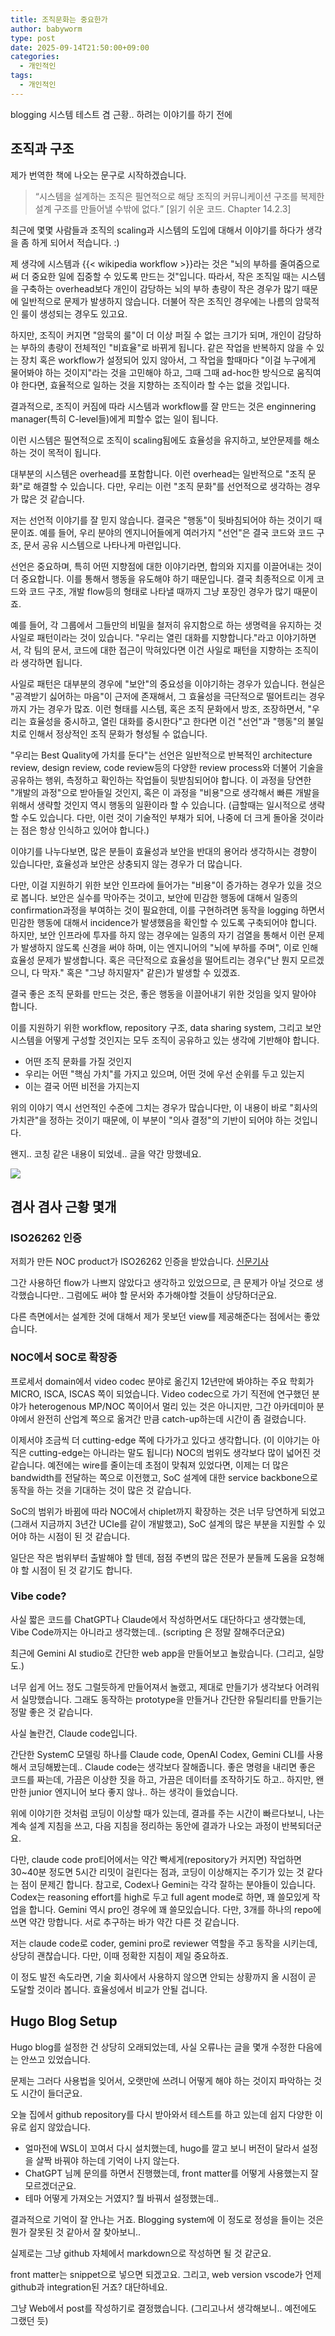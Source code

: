```yaml
---
title: 조직문화는 중요한가
author: babyworm
type: post
date: 2025-09-14T21:50:00+09:00
categories:
  - 개인적인
tags:
  - 개인적인
---
```

blogging 시스템 테스트 겸 근황.. 하려는 이야기를 하기 전에

## 조직과 구조
제가 번역한 책에 나오는 문구로 시작하겠습니다.

> “시스템을 설계하는 조직은 필연적으로 해당 조직의 커뮤니케이션 구조를 복제한 설계 구조를 만들어낼 수밖에 없다.” [읽기 쉬운 코드. Chapter 14.2.3]

최근에 몇몇 사람들과 조직의 scaling과 시스템의 도입에 대해서 이야기를 하다가 생각을 좀 하게 되어서 적습니다. :)

제 생각에 시스템과 {{< wikipedia workflow >}}라는 것은 "뇌의 부하를 줄여줌으로써 더 중요한 일에 집중할 수 있도록 만드는 것"입니다.
따라서, 작은 조직일 때는 시스템을 구축하는 overhead보다 개인이 감당하는 뇌의 부하 총량이 작은 경우가 많기 때문에 일반적으로 문제가 발생하지 않습니다. 더불어 작은 조직인 경우에는 나름의 암묵적인 룰이 생성되는 경우도 있고요.

하지만, 조직이 커지면 "암묵의 룰"이 더 이상 퍼질 수 없는 크기가 되며, 개인이 감당하는 부하의 총량이 전체적인 "비효율"로 바뀌게 됩니다.
같은 작업을 반복하지 않을 수 있는 장치 혹은 workflow가 설정되어 있지 않아서, 그 작업을 할때마다 "이걸 누구에게 물어봐야 하는 것이지"라는 것을 고민해야 하고, 그때 그때 ad-hoc한 방식으로 움직여야 한다면, 효율적으로 일하는 것을 지향하는 조직이라 할 수는 없을 것입니다.

결과적으로, 조직이 커짐에 따라 시스템과 workflow를 잘 만드는 것은 enginnering manager(특히 C-level들)에게 피할수 없는 일이 됩니다.

이런 시스템은 필연적으로 조직이 scaling됨에도 효율성을 유지하고, 보안문제를 해소하는 것이 목적이 됩니다.

대부분의 시스템은 overhead를 포함합니다. 이런 overhead는 일반적으로 "조직 문화"로 해결할 수 있습니다. 다만, 우리는 이런 "조직 문화"를 선언적으로 생각하는 경우가 많은 것 같습니다.

저는 선언적 이야기를 잘 믿지 않습니다. 결국은 "행동"이 뒷바침되어야 하는 것이기 때문이죠. 예를 들어, 우리 분야의 엔지니어들에게 여러가지 "선언"은 결국 코드와 코드 구조, 문서 공유 시스템으로 나타나게 마련입니다.

선언은 중요하며, 특히 어떤 지향점에 대한 이야기라면, 합의와 지지를 이끌어내는 것이 더 중요합니다. 이를 통해서 행동을 유도해야 하기 때문입니다.
결국 최종적으로 이게 코드와 코드 구조, 개발 flow등의 형태로 나타낼 때까지 그냥 포장인 경우가 많기 때문이죠.

예를 들어, 각 그룹에서 그들만의 비밀을 철저히 유지함으로 하는 생명력을 유지하는 것 사일로 패턴이라는 것이 있습니다. "우리는 열린 대화를 지향합니다."라고 이야기하면서, 각 팀의 문서, 코드에 대한 접근이 막혀있다면 이건 사일로 패턴을 지향하는 조직이라 생각하면 됩니다.

사일로 패턴은 대부분의 경우에 "보안"의 중요성을 이야기하는 경우가 있습니다. 현실은 "공격받기 싫어하는 마음"이 근저에 존재해서, 그 효율성을 극단적으로 떨어트리는 경우까지 가는 경우가 많죠.
이런 형태를 시스템, 혹은 조직 문화에서 방조, 조장하면서, "우리는 효율성을 중시하고, 열린 대화를 중시한다"고 한다면 이건 "선언"과 "행동"의 불일치로 인해서 정상적인 조직 문화가 형성될 수 없습니다.

"우리는 Best Quality에 가치를 둔다"는 선언은 일반적으로 반복적인 architecture review, design review, code review등의 다양한 review process와 더불어 기술을 공유하는 행위, 측정하고 확인하는 작업들이 뒷받침되어야 합니다.
이 과정을 당연한 "개발의 과정"으로 받아들일 것인지, 혹은 이 과정을 "비용"으로 생각해서 빠른 개발을 위해서 생략할 것인지 역시 행동의 일환이라 할 수 있습니다. (급할때는 일시적으로 생략할 수도 있습니다. 다만, 이런 것이 기술적인 부채가 되어, 나중에 더 크게 돌아올 것이라는 점은 항상 인식하고 있어야 합니다.)

이야기를 나누다보면, 많은 분들이 효율성과 보안을 반대의 용어라 생각하시는 경향이 있습니다만, 효율성과 보안은 상충되지 않는 경우가 더 많습니다.

다만, 이걸 지원하기 위한 보안 인프라에 들어가는 "비용"이 증가하는 경우가 있을 것으로 봅니다.
보안은 실수를 막아주는 것이고, 보안에 민감한 행동에 대해서 일종의 confirmation과정을 부여하는 것이 필요한데, 이를 구현하려면 동작을 logging 하면서 민감한 행동에 대해서 incidence가 발생했음을 확인할 수 있도록 구축되어야 합니다.
하지만, 보안 인프라에 투자를 하지 않는 경우에는 일종의 자기 검열을 통해서 이런 문제가 발생하지 않도록 신경을 써야 하며, 이는 엔지니어의 "뇌에 부하를 주며", 이로 인해 효율성 문제가 발생합니다. 혹은 극단적으로 효율성을 떨어트리는 경우("난 뭔지 모르겠으니, 다 막자." 혹은 "그냥 하지말자" 같은)가 발생할 수 있겠죠.

결국 좋은 조직 문화를 만드는 것은, 좋은 행동을 이끌어내기 위한 것임을 잊지 말아야 합니다.

이를 지원하기 위한 workflow, repository 구조, data sharing system, 그리고 보안 시스템을 어떻게 구성할 것인지는 모두 조직이 공유하고 있는 생각에 기반해야 합니다.

- 어떤 조직 문화를 가질 것인지
- 우리는 어떤 "핵심 가치"를 가지고 있으며, 어떤 것에 우선 순위를 두고 있는지
- 이는 결국 어떤 비전을 가지는지

위의 이야기 역시 선언적인 수준에 그치는 경우가 많습니다만, 이 내용이 바로 "회사의 가치관"을 정하는 것이기 때문에, 이 부분이 "의사 결정"의 기반이 되어야 하는 것입니다.

왠지.. 코칭 같은 내용이 되었네.. 글을 약간 망했네요.

<img src="featured_security_vs_culture.png">

## 겸사 겸사 근황 몇개

### ISO26262 인증
저희가 만든 NOC product가 ISO26262 인증을 받았습니다. [신문기사](https://zdnet.co.kr/view/?no=20250903092023)

그간 사용하던 flow가 나쁘지 않았다고 생각하고 있었으므로, 큰 문제가 아닐 것으로 생각했습니다만.. 그럼에도 써야 할 문서와 추가해야할 것들이 상당하더군요.

다른 측면에서는 설계한 것에 대해서 제가 못보던 view를 제공해준다는 점에서는 좋았습니다.

### NOC에서 SOC로 확장중
프로세서 domain에서 video codec 분야로 옮긴지 12년만에 봐야하는 주요 학회가 MICRO, ISCA, ISCAS 쪽이 되었습니다.
Video codec으로 가기 직전에 연구했던 분야가 heterogenous MP/NOC 쪽이어서 멀리 있는 것은 아니지만, 그간 아카데미아 분야에서 완전히 산업계 쪽으로 옮겨간 만큼 catch-up하는데 시간이 좀 걸렸습니다.

이제서야 조금씩 더 cutting-edge 쪽에 다가가고 있다고 생각합니다. (이 이야기는 아직은 cutting-edge는 아니라는 말도 됩니다)
NOC의 범위도 생각보다 많이 넓어진 것 같습니다. 예전에는 wire를 줄이는데 초점이 맞춰져 있었다면, 이제는 더 많은 bandwidth를 전달하는 쪽으로 이전했고, SoC 설계에 대한 service backbone으로 동작을 하는 것을 기대하는 것이 많은 것 같습니다.

SoC의 범위가 바뀜에 따라 NOC에서 chiplet까지 확장하는 것은 너무 당연하게 되었고(그래서 지금까지 3년간 UCIe를 같이 개발했고), SoC 설계의 많은 부분을 지원할 수 있어야 하는 시점이 된 것 같습니다.

일단은 작은 범위부터 출발해야 할 텐데, 점점 주변의 많은 전문가 분들께 도움을 요청해야 할 시점이 된 것 같기도 합니다.

### Vibe code?
사실 짧은 코드를 ChatGPT나 Claude에서 작성하면서도 대단하다고 생각했는데, Vibe Code까지는 아니라고 생각했는데.. (scripting 은 정말 잘해주더군요)

최근에 Gemini AI studio로 간단한 web app을 만들어보고 놀랐습니다. (그리고, 실망도.)

너무 쉽게 어느 정도 그럴듯하게 만들어져서 놀랬고, 제대로 만들기가 생각보다 어려워서 실망했습니다. 그래도 동작하는 prototype을 만들거나 간단한 유틸리티를 만들기는 정말 좋은 것 같습니다.

사실 놀란건, Claude code입니다.

간단한 SystemC 모델링 하나를 Claude code, OpenAI Codex, Gemini CLI를 사용해서 코딩해봤는데.. Claude code는 생각보다 잘해줍니다. 좋은 명령을 내리면 좋은 코드를 짜는데, 가끔은 이상한 짓을 하고, 가끔은 데이터를 조작하기도 하고.. 하지만, 왠만한 junior 엔지니어 보다 좋지 않나.. 하는 생각이 들었습니다.

위에 이야기한 것처럼 코딩이 이상할 때가 있는데, 결과를 주는 시간이 빠르다보니, 나는 계속 설계 지침을 쓰고, 다음 지침을 정리하는 동안에 결과가 나오는 과정이 반복되더군요.

다만, claude code pro티어에서는 약간 빡세게(repository가 커지면) 작업하면 30~40분 정도면 5시간 리밋이 걸린다는 점과, 코딩이 이상해지는 주기가 있는 것 같다는 점이 문제긴 합니다.
참고로, Codex나 Gemini는 각각 잘하는 분야들이 있습니다. Codex는 reasoning effort를 high로 두고 full agent mode로 하면, 꽤 쓸모있게 작업을 합니다. Gemini 역시 pro인 경우에 꽤 쓸모있습니다.
다만, 3개를 하나의 repo에 쓰면 약간 망합니다. 서로 추구하는 바가 약간 다른 것 같습니다.

저는 claude code로 coder, gemini pro로 reviewer 역할을 주고 동작을 시키는데, 상당히 괜찮습니다. 다만, 이때 정확한 지침이 제일 중요하죠.

이 정도 발전 속도라면, 기술 회사에서 사용하지 않으면 안되는 상황까지 올 시점이 곧 도달할 것이라 봅니다. 효율성에서 비교가 안될 겁니다.

## Hugo Blog Setup
Hugo blog를 설정한 건 상당히 오래되었는데, 사실 오류나는 글을 몇개 수정한 다음에는 안쓰고 있었습니다.

문제는 그러다 사용법을 잊어서, 오랫만에 쓰려니 어떻게 해야 하는 것이지 파악하는 것도 시간이 들더군요.

오늘 집에서 github repository를 다시 받아와서 테스트를 하고 있는데 쉽지 다양한 이유로 쉽지 않았습니다.

- 얼마전에 WSL이 꼬여서 다시 설치했는데, hugo를 깔고 보니 버전이 달라서 설정을 살짝 바꿔야 하는데 기억이 나지 않는다.
- ChatGPT 님께 문의를 하면서 진행했는데, front matter를 어떻게 사용했는지 잘 모르겠더군요.
- 테마 어떻게 가져오는 거였지? 뭘 바꿔서 설정했는데..

결과적으로 기억이 잘 안나는 거죠. Blogging system에 이 정도로 정성을 들이는 것은 뭔가 잘못된 것 같아서 잘 찾아보니..

실제로는 그냥 github 자체에서 markdown으로 작성하면 될 것 같군요.

front matter는 snippet으로 넣으면 되겠고요. 그리고, web version vscode가 언제 github과 integration된 거죠? 대단하네요.

그냥 Web에서 post를 작성하기로 결정했습니다. (그리고나서 생각해보니.. 예전에도 그랬던 듯)
